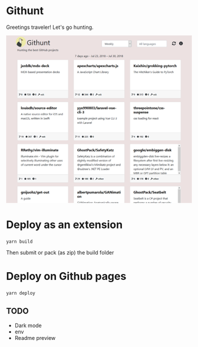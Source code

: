# Githunt

Greetings traveler! Let's go hunting.

![screenshot](src/assets/img/screenshot_Githunt.png)

# Deploy as an extension
`yarn build`

Then submit or pack (as zip) the build folder

# Deploy on Github pages
`yarn deploy`

## TODO
- Dark mode
- env
- Readme preview